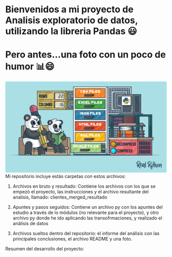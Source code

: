 # Bienvenidos a mi proyecto de Analisis exploratorio de datos, utilizando la libreria Pandas 😃
# Pero antes...una foto con un poco de humor 📊😄
![Imagen graciosa](Pandas.jpg)
Mi repositorio incluye estás carpetas con estos archivos:

1. Archivos en bruto y resultado: Contiene los archivos con los que se empezó el proyecto, las instrucciones y el archivo resultante del analisis, llamado: clientes_merged_resultado

2. Apuntes y pasos seguidos: Contiene un archivo py con los apuntes del estudio a través de lo módulos (no relevante para el proyecto), y otro archivo py donde he ido aplicando las transofrmaciones, y realizado el análisis de datos

3. Archivos sueltos dentro del repositorio: el informe del análisis con las principales conclusiones, el archivo README y una foto.

Resumen del desarrollo del proyecto:



